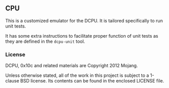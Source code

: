 ## CPU

This is a customized emulator for the DCPU.
It is tailored specifically to run unit tests.

It has some extra instructions to facilitate proper function of unit tests
as they are defined in the `dcpu-unit` tool.

### License

DCPU, 0x10c and related materials are Copyright 2012 Mojang.

Unless otherwise stated, all of the work in this project is subject to a
1-clause BSD license. Its contents can be found in the enclosed LICENSE file.
